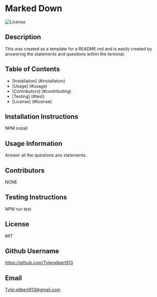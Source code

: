 
# Marked Down

![License](https://img.shields.io/badge/License-MIT-red)

## Description 

This was created as a template for a README.md and is easily created by answering the statements and quesitons within the terminal.

## Table of Contents

* [Installation] (#installation)
* [Usage] (#usage)
* [Contributors] (#contributing)
* [Testing] (#test)
* [License] (#license)


## Installation Instructions

NPM install

## Usage Information 

Answer all the questions ans statements.

## Contributors 

NONE

## Testing Instructions 

NPM run test

## License

MIT

## Github Username

https://github.com/Tylergilbert913

## Email

Tyler.gilbert913@gmail.com
